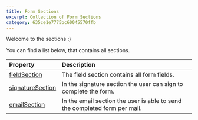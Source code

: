 ```yaml
---
title: Form Sections
excerpt: Collection of Form Sections
category: 635ce1e7775bc60045570ffb
---
```


Welcome to the sections :)

You can find a list below, that contains all sections.

| Property                                                 | Description                                                                                                  |
| :--------------------------------------------------------| :----------------------------------------------------------------------------------------------------------- |
| [fieldSection](./01-field-section)                  | The field section contains all form fields. |
| [signatureSection](./02-signature-section)         | In the signature section the user can sign to complete the form.  |
| [emailSection](./03-email-section)                 | In the email section the user is able to send the completed form per mail. |
